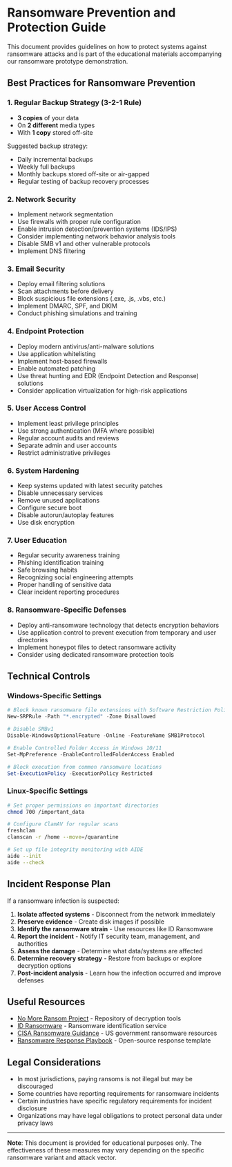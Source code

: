 # Ransomware Prevention and Protection Guide

This document provides guidelines on how to protect systems against ransomware attacks and is part of the educational materials accompanying our ransomware prototype demonstration.

## Best Practices for Ransomware Prevention

### 1. Regular Backup Strategy (3-2-1 Rule)

-   **3 copies** of your data
-   On **2 different** media types
-   With **1 copy** stored off-site

Suggested backup strategy:

-   Daily incremental backups
-   Weekly full backups
-   Monthly backups stored off-site or air-gapped
-   Regular testing of backup recovery processes

### 2. Network Security

-   Implement network segmentation
-   Use firewalls with proper rule configuration
-   Enable intrusion detection/prevention systems (IDS/IPS)
-   Consider implementing network behavior analysis tools
-   Disable SMB v1 and other vulnerable protocols
-   Implement DNS filtering

### 3. Email Security

-   Deploy email filtering solutions
-   Scan attachments before delivery
-   Block suspicious file extensions (.exe, .js, .vbs, etc.)
-   Implement DMARC, SPF, and DKIM
-   Conduct phishing simulations and training

### 4. Endpoint Protection

-   Deploy modern antivirus/anti-malware solutions
-   Use application whitelisting
-   Implement host-based firewalls
-   Enable automated patching
-   Use threat hunting and EDR (Endpoint Detection and Response) solutions
-   Consider application virtualization for high-risk applications

### 5. User Access Control

-   Implement least privilege principles
-   Use strong authentication (MFA where possible)
-   Regular account audits and reviews
-   Separate admin and user accounts
-   Restrict administrative privileges

### 6. System Hardening

-   Keep systems updated with latest security patches
-   Disable unnecessary services
-   Remove unused applications
-   Configure secure boot
-   Disable autorun/autoplay features
-   Use disk encryption

### 7. User Education

-   Regular security awareness training
-   Phishing identification training
-   Safe browsing habits
-   Recognizing social engineering attempts
-   Proper handling of sensitive data
-   Clear incident reporting procedures

### 8. Ransomware-Specific Defenses

-   Deploy anti-ransomware technology that detects encryption behaviors
-   Use application control to prevent execution from temporary and user directories
-   Implement honeypot files to detect ransomware activity
-   Consider using dedicated ransomware protection tools

## Technical Controls

### Windows-Specific Settings

```powershell
# Block known ransomware file extensions with Software Restriction Policies
New-SRPRule -Path "*.encrypted" -Zone Disallowed

# Disable SMBv1
Disable-WindowsOptionalFeature -Online -FeatureName SMB1Protocol

# Enable Controlled Folder Access in Windows 10/11
Set-MpPreference -EnableControlledFolderAccess Enabled

# Block execution from common ransomware locations
Set-ExecutionPolicy -ExecutionPolicy Restricted
```

### Linux-Specific Settings

```bash
# Set proper permissions on important directories
chmod 700 /important_data

# Configure ClamAV for regular scans
freshclam
clamscan -r /home --move=/quarantine

# Set up file integrity monitoring with AIDE
aide --init
aide --check
```

## Incident Response Plan

If a ransomware infection is suspected:

1. **Isolate affected systems** - Disconnect from the network immediately
2. **Preserve evidence** - Create disk images if possible
3. **Identify the ransomware strain** - Use resources like ID Ransomware
4. **Report the incident** - Notify IT security team, management, and authorities
5. **Assess the damage** - Determine what data/systems are affected
6. **Determine recovery strategy** - Restore from backups or explore decryption options
7. **Post-incident analysis** - Learn how the infection occurred and improve defenses

## Useful Resources

-   [No More Ransom Project](https://www.nomoreransom.org/) - Repository of decryption tools
-   [ID Ransomware](https://id-ransomware.malwarehunterteam.com/) - Ransomware identification service
-   [CISA Ransomware Guidance](https://www.cisa.gov/ransomware) - US government ransomware resources
-   [Ransomware Response Playbook](https://github.com/counteractive/incident-response-plan-template/blob/master/playbooks/ransomware.md) - Open-source response template

## Legal Considerations

-   In most jurisdictions, paying ransoms is not illegal but may be discouraged
-   Some countries have reporting requirements for ransomware incidents
-   Certain industries have specific regulatory requirements for incident disclosure
-   Organizations may have legal obligations to protect personal data under privacy laws

---

**Note**: This document is provided for educational purposes only. The effectiveness of these measures may vary depending on the specific ransomware variant and attack vector.
